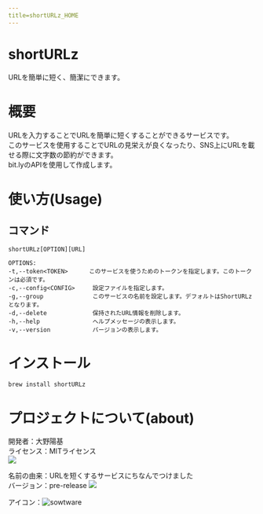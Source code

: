 ```yaml
---
title=shortURLz_HOME
---
```


# shortURLz
URLを簡単に短く、簡潔にできます。

# 概要
URLを入力することでURLを簡単に短くすることができるサービスです。  
このサービスを使用することでURLの見栄えが良くなったり、SNS上にURLを載せる際に文字数の節約ができます。  
bit.lyのAPIを使用して作成します。  

# 使い方(Usage)

## コマンド
    shortURLz[OPTION][URL]

    OPTIONS:
    -t,--token<TOKEN>      このサービスを使うためのトークンを指定します。このトークンは必須です。
    -c,--config<CONFIG>     設定ファイルを指定します。
    -g,--group              このサービスの名前を設定します。デフォルトはShortURLzとなります。
    -d,--delete             保持されたURL情報を削除します。
    -h,--help               ヘルプメッセージの表示します。
    -v,--version            バージョンの表示します。
# インストール
    brew install shortURLz

# プロジェクトについて(about)
開発者：大野陽基  
ライセンス：MITライセンス  
![](https://img.shields.io/badge/license-MIT-green)  

名前の由来：URLを短くするサービスにちなんでつけました  
バージョン：pre-release 
![](https://img.shields.io/badge/version-0.00-blue)  


アイコン：![sowtware](https://user-images.githubusercontent.com/90128412/233767454-2e85c0a8-12a4-4851-b8a9-c68ebbbf6f9c.svg)  


